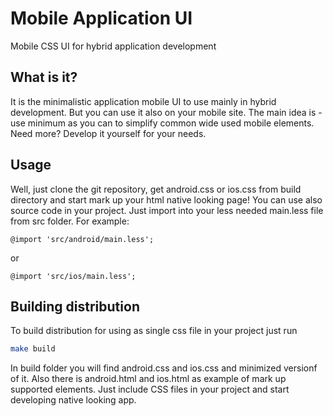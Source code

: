 Mobile Application UI
======

Mobile CSS UI for hybrid application development

## What is it?

It is the minimalistic application mobile UI to use mainly in hybrid development.
But you can use it also on your mobile site.
The main idea is - use minimum as you can to simplify common wide used mobile elements.
Need more? Develop it yourself for your needs.

## Usage

Well, just clone the git repository, get android.css or ios.css from build directory and start mark up your html native looking page!
You can use also source code in your project. Just import into your less needed main.less file from src folder.
For example:

```less
@import 'src/android/main.less';
```

or

```less
@import 'src/ios/main.less';
```

## Building distribution

To build distribution for using as single css file in your project just run

```bash
make build
```

In build folder you will find android.css and ios.css and minimized versionf of it.
Also there is android.html and ios.html as example of mark up supported elements.
Just include CSS files in your project and start developing native looking app.
